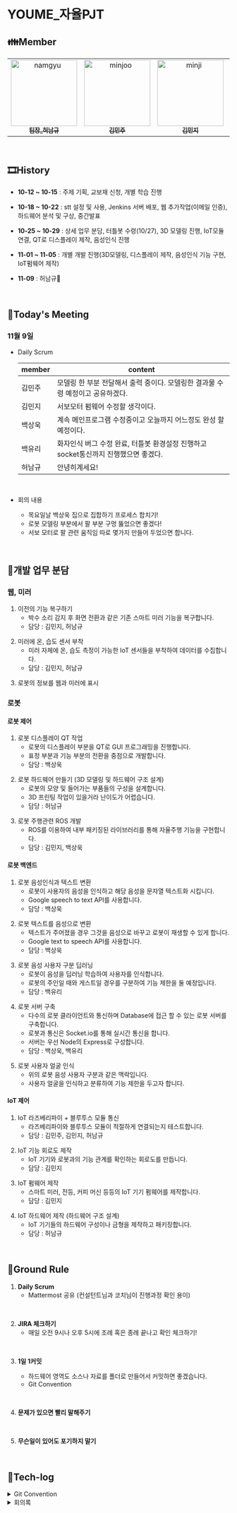 # YOUME\_자율PJT

## **👪Member**

<table>
  <tr>
  <td align="center"><a href="https://lab.ssafy.com/gjskarb1492"><img alt="namgyu" src="https://user-images.githubusercontent.com/48434764/130107068-7840228e-b8e2-419f-a352-77259bc2674a.png" width="150px;"/><br /><sub><b>팀장_허남규</b></sub></a><br /></td>
    <td align="center"><a href="https://lab.ssafy.com/minjoo0112"><img alt="minjoo" src="https://user-images.githubusercontent.com/48434764/130104515-3ea67786-79e7-4e8b-824b-e553a0f3ec8b.png" width="150px;"/><br /><sub><b>김민주</b></sub></a><br /></td>
  <td align="center"><a href="https://lab.ssafy.com/kimminji0527"><img alt="minji" src="https://user-images.githubusercontent.com/48434764/130106965-62d4e73d-f3dc-4899-a331-0a1e549089f8.png" width="150px;" /><br /><sub><b>김민지</b></sub></a><br /></td>
   <td align="center"><a href="https://lab.ssafy.com/oogab"><img alt="sankwook" src="https://user-images.githubusercontent.com/48434764/130107140-fbbb49a0-3004-441c-b9d0-98ee32dc17bd.png" width="150px;" /><br /><sub><b>백상욱</b></sub></a><br /></td>
    <td align="center"><a href="https://lab.ssafy.com/chsem145"><img alt="yuri" src="https://user-images.githubusercontent.com/48434764/130107209-358a270f-d2dc-4462-a056-5ac90d3fef20.png" width="150px;" /><br /><sub><b>백유리</b></sub></a><br /></td>
  </tr>
</table>
<br/>

## **🎞History**

- **10-12 ~ 10-15** : 주제 기획, 교보재 신청, 개별 학습 진행
- **10-18 ~ 10-22** : stt 설정 및 사용, Jenkins 서버 배포, 웹 추가작업(이메일 인증), 하드웨어 분석 및 구상, 중간발표
- **10-25 ~ 10-29** : 상세 업무 분담, 터틀봇 수령(10/27), 3D 모델링 진행, IoT모듈 연결, QT로 디스플레이 제작, 음성인식 진행
- **11-01 ~ 11-05** : 개별 개발 진행(3D모델링, 디스플레이 제작, 음성인식 기능 구현, IoT펌웨어 제작)
- **11-09** : 허남규🎉

  <br/>

## **📝Today's Meeting**

### 11월 9일

- Daily Scrum

  | member | content                                                                             |
  | ------ | ----------------------------------------------------------------------------------- |
  | 김민주 | 모델링 한 부분 전달해서 출력 중이다. 모델링한 결과물 수령 예정이고 공유하겠다.      |
  | 김민지 | 서보모터 펌웨어 수정할 생각이다.                                                    |
  | 백상욱 | 계속 메인프로그램 수정중이고 오늘까지 어느정도 완성 할 예정이다.                    |
  | 백유리 | 화자인식 버그 수정 완료, 터틀봇 환경설정 진행하고 socket통신까지 진행했으면 좋겠다. |
  | 허남규 | 안녕히계세요!                                                                       |

<br>

- 회의 내용

  - 목요일날 백상욱 집으로 집합하기 프로세스 합치기!
  - 로봇 모델링 부분에서 팔 부분 구멍 뚫었으면 좋겠다!
  - 서보 모터로 팔 관련 움직임 따로 몇가지 만들어 두었으면 합니다.

<br/>

## **🌝개발 업무 분담**

### **웹, 미러**

1. 이전의 기능 복구하기
   - 박수 소리 감지 후 화면 전환과 같은 기존 스마트 미러 기능을 복구합니다.
   - 담당 : 김민지, 허남규

<!-- <br/> -->

2. 미러에 온, 습도 센서 부착
   - 미러 자체에 온, 습도 측정이 가능한 IoT 센서들을 부착하여 데이터를 수집합니다.
   - 담당 : 김민지, 허남규

<!-- <br/> -->

3. 로봇의 정보를 웹과 미러에 표시

### **로봇**

#### **로봇 제어**

1. 로봇 디스플레이 QT 작업
   - 로봇의 디스플레이 부분을 QT로 GUI 프로그래밍을 진행합니다.
   - 표정 부분과 기능 부분의 전환을 중점으로 개발합니다.
   - 담당 : 백상욱

<!-- <br/> -->

2. 로봇 하드웨어 만들기 (3D 모델링 및 하드웨어 구조 설계)
   - 로봇의 모양 및 들어가는 부품들의 구성을 설계합니다.
   - 3D 프린팅 작업이 있을거라 난이도가 어렵습니다.
   - 담당 : 허남규

<!-- <br/> -->

3. 로봇 주행관련 ROS 개발
   - ROS를 이용하여 내부 패키징된 라이브러리를 통해 자율주행 기능을 구현합니다.
   - 담당 : 김민지, 백상욱

#### **로봇 백엔드**

1. 로봇 음성인식과 텍스트 변환
   - 로봇이 사용자의 음성을 인식하고 해당 음성을 문자열 텍스트화 시킵니다.
   - Google speech to text API를 사용합니다.
   - 담당 : 백상욱

  <!-- <br/> -->

2. 로봇 텍스트를 음성으로 변환
   - 텍스트가 주어졌을 경우 그것을 음성으로 바꾸고 로봇이 재생할 수 있게 합니다.
   - Google text to speech API를 사용합니다.
   - 담당 : 백상욱

  <!-- <br/> -->

3. 로봇 음성 사용자 구분 딥러닝
   - 로봇이 음성을 딥러닝 학습하여 사용자를 인식합니다.
   - 로봇의 주인일 때와 게스트일 경우를 구분하여 기능 제한을 둘 예정입니다.
   - 담당 : 백유리

  <!-- <br/> -->

4. 로봇 서버 구축
   - 다수의 로봇 클라이언트와 통신하며 Database에 접근 할 수 있는 로봇 서버를 구축합니다.
   - 로봇과 통신은 Socket.io를 통해 실시간 통신을 합니다.
   - 서버는 우선 Node의 Express로 구성합니다.
   - 담당 : 백상욱, 백유리

  <!-- <br/> -->

5. 로봇 사용자 얼굴 인식
   - 위의 로봇 음성 사용자 구분과 같은 맥락입니다.
   - 사용자 얼굴을 인식하고 분류하여 기능 제한을 두고자 합니다.

#### **IoT 제어**

1. IoT 라즈베리파이 + 블루투스 모듈 통신
   - 라즈베리파이와 블루투스 모듈이 적절하게 연결되는지 테스트합니다.
   - 담당 : 김민주, 김민지, 허남규

  <!-- <br/> -->

2. IoT 기능 회로도 제작
   - IoT 기기와 로봇과의 기능 관계를 확인하는 회로도를 만듭니다.
   - 담당 : 김민지

  <!-- <br/> -->

3. IoT 펌웨어 제작
   - 스마트 미러, 전등, 커피 머신 등등의 IoT 기기 펌웨어를 제작합니다.
   - 담당 : 김민지

  <!-- <br/> -->

4. IoT 하드웨어 제작 (하드웨어 구조 설계)
   - IoT 기기들의 하드웨어 구성이나 금형을 제작하고 패키징합니다.
   - 담당 : 허남규

<br/>

## **📌Ground Rule**

1. **Daily Scrum**
   - Mattermost 공유 (컨설턴트님과 코치님이 진행과정 확인 용이)

<br/>

2. **JIRA 체크하기**
   - 매일 오전 9시나 오후 5시에 조례 혹은 종례 끝나고 확인 체크하기!

<br/>

3. **1일 1커밋**

   - 하드웨어 영역도 소스나 자료를 폴더로 만들어서 커밋하면 좋겠습니다.
   - Git Convention

<br/>

4. **문제가 있으면 빨리 말해주기**

<br/>

5. **무슨일이 있어도 포기하지 말기**

<br/>

## 📂Tech-log

<details>
  <summary>Git Convention</summary>

| type     | 설명                                 |
| -------- | ------------------------------------ |
| feat     | 새로운 기능에 대한 커밋              |
| fix      | 버그 수정에 대한 커밋                |
| build    | 빌드 관련 파일 수정에 대한 커밋      |
| chore    | 그 외 자잘한 수정에 대한 커밋        |
| ci       | CI 관련 설정 수정에 대한 커밋        |
| docs     | 문서 수정에 대한 커밋                |
| style    | 코드 스타일 혹은 포맷 등에 관한 커밋 |
| refactor | 코드 리팩토링에 대한 커밋            |
| test     | 테스트 코드 수정에 대한 커밋         |
| design   | CSS 등 UI 수정에 대한 커밋           |
| comment  | 주석 추가 및 수정에 대한 커밋        |

</details>

<details>
  <summary>회의록</summary>
  <details>
    <summary>2주차(2021년 10월 18일 ~ 2021년 10월 22일)</summary>

### 10월 18일

- Daily Scrum

  | member | content                                                                         |
  | ------ | ------------------------------------------------------------------------------- |
  | 김민주 | myme Backend 구조 파악, node.js 공부, 이메일 인증 진행 예정                     |
  | 김민지 | 하드웨어 모델링, 하드웨어 스펙에 맞게 펌웨어 짤 계획                            |
  | 백상욱 | 라즈베리파이 모듈 설치, 녹음 진행, cloud stt 환경설정 진행 중, 이어서 개발 예정 |
  | 백유리 | Jenkins 개발 공부                                                               |
  | 허남규 | 하드웨어 모델링, 하드웨어 스펙에 맞게 펌웨어 짤 계획                            |

<br/>

- 회의내용

  - 10/22 기획발표
  - 계획서 작성한대로 개발 들어갔으면 좋겠다
  - JIRA에 해야할 내용 작성하기
  - 간단한 목업 제작하기
  - 로봇 사용자 설정한걸 웹엑서 간략하게 볼수있게 할것인가? 에 대해 고민중
  - 한다면 로봇 관련 페이지가 필요할것이지만 할 필요성에 대해 고민중. 하지만 아마 생길듯 하다.
  - 대체로 구글 어시스턴스를 쓰지만 안해보고 싶다. 만약 안된다면 차선으로 사용 예정
  - 가능하면 빠르게 가지고있는 라파를 이용해서 STT 진행 예정
  - 하드웨어 구상도 만들자!!
  - 지금 터틀봇은 주행에 관련되어있는데 기타 기능을 주로 하는 라파 보드를 터틀봇에 올리자
  - 라파가 가진 블루투스 갯수 파악하자
  - 발표 PPT 미리 제작 예정

<br/>

- 우울증 감소가 초점
- 자택근무 X
- 그래서 기능에 아침에 일어나면 연동해주는 기능들을 추가 보완
- 커피 내려주는 버튼 누르는 기계, IoT 스탠드

<br/>
<br/>

### 10월 19일

- Daily Scrum

  | member | content                                                                                                                                                                             |
  | ------ | ----------------------------------------------------------------------------------------------------------------------------------------------------------------------------------- |
  | 김민주 | 오늘 안에 이메일 인증 기능 완료 가능.                                                                                                                                               |
  | 김민지 | 하드웨어 구성도 만들고 있고 좀더 할거다.                                                                                                                                            |
  | 백상욱 | - 음성인식 완료 했고 언어만 바꿔주면 될것 같다. 소스 보니까 가능할것 같더라. <br/> - 오늘은 라파에서 서버랑 통신을 해서 api가지고 어떤 명령에 대해서 어떤 동작을 하도록 해볼것이다. |
  | 백유리 | 어제 Jenkins로 push하면 로컬에다가 배포하는걸 테스트 해봤다. 서버에 오늘은 해보고 싶다.                                                                                             |
  | 허남규 | 기획 발표준비 하면서                                                                                                                                                                |

<br>

- 회의내용

  - 로봇이여야만 하는 이유!!
  - 블루투스 스피커로 처리될 기능들이지만 반려로봇을 생각해봤다.
  - 그래서 친밀도적 기능을 우선시 해야한다.
  - 미러에서 특정 방/공간을 누르면 로봇이 오는 호출기능 추가했으면 좋겠다.

<br/>
<br/>

### 10월 20일

- Daily Scrum

  | member | content                                                                                                                                                                                   |
  | ------ | ----------------------------------------------------------------------------------------------------------------------------------------------------------------------------------------- |
  | 김민주 | 이메일 인증 완료 예정                                                                                                                                                                     |
  | 김민지 | 하드웨어 구상 만들었고 스마트 미러나 로봇에 들어갈 펌웨어쪽 공부할것이다.                                                                                                                 |
  | 백상욱 | - 음성받아서 텍스트로 바꾸는거 해봤고 거기에 변화를 줘야할건데 코드분석중이다. <br/> - 필요한것들 공부중인데, 멀티쓰레드나 이런것들 해보고 있다. <br/> - 마이미 웹사이트 성능 개선중이다. |
  | 백유리 | Jenkins 해보려고 했고 로컬에서는 되는데 다른데에서 하는건 좀 어렵더라, 도커 컨테이너에서 하는걸 해결해서 리눅스쪽에서 할것같다.                                                           |
  | 허남규 | 볼로봇 하드웨어 분석, 센서, 모터 스펙분석                                                                                                                                                 |

<br>

- 팀장 미팅 -> 백상욱

<br/>
<br/>

### 10월 21일

- Daily Scrum

  | member | content                                                                                                                                                           |
  | ------ | ----------------------------------------------------------------------------------------------------------------------------------------------------------------- |
  | 김민주 | 이메일 인증 기능 구현 완료, 관련 세부기능 작업 예정 예정                                                                                                          |
  | 김민지 | 백신 공가                                                                                                                                                         |
  | 백상욱 | 소켓으로 서버 만들고, 라파에서 통신을 하는데 거기서 입력된게 소켓통신으로 웹서버랑 말한거를 받아서 웹서버랑 대화하고 있다. 이제 db랑 붙여서 그 정보를 긁어올거다. |
  | 백유리 | 젠킨스 서버 4개 다 배포할 생각이다.                                                                                                                               |
  | 허남규 | ppt 제작완료 하고 내일 발표 제가 진행해서 끝내겠습니다.스펙분석                                                                                                   |

<br/>

- 회의내용

  - 6시 삼성역 보드
  - 로봇이 핵심인데 기능적으로 이성과 감성의 싸움이 있다.
  - 로봇일 필요가 없는게 있겠지만 로봇으로 감성을 챙겨간다.
  - 발표를 통해서 그 감성을 챙겨가야한다.
  - 사실 다른 기기들로 다 할수 있는데 로봇으로 하는건 일종의 갬성때문이다.
  - 그런 갬성을 통해서 발표로 우울증을 없앤다는거에 집중!! 핵심은 우울증이다.
  - 그래서 생각한게 반려로봇의 개념
  - 고양이 예시
  - 서큘러스 참고
  - 초점을 어디로 비트는가? 규칙적인 생활을 만들고 만족감을 키우자!

<br/>
<br/>

### 10월 22일

- **중간발표**
  <br/>
  <br/>

</details>
  <details>
    <summary>3주차(2021년 10월 25일 ~ 2021년 10월 29일)</summary>

### 10월 25일

- Daily Scrum

  | member | content                                                                   |
  | ------ | ------------------------------------------------------------------------- |
  | 김민주 | 따로 진행된것 없다.                                                       |
  | 김민지 | 따로 진행된것 없다, 오늘 하드웨어 받아서 진행할 것이다.                   |
  | 백상욱 | 주말동안 개발보다는 구조를 잡았다. (로봇과의 통신 등)                     |
  | 백유리 | 병원ㅠ 아프지 맙시다.                                                     |
  | 허남규 | 따로 진행된것 없다, IoT 제품들 하드웨어 테스트 하고 펌웨어 진행할 것이다. |

<br/>

- 회의내용

  - 상단 개발 업무 분담 내용 참고

<br/>
<br/>

### 10월 26일

- Daily Scrum

  | member | content                                                                                                                                                  |
  | ------ | -------------------------------------------------------------------------------------------------------------------------------------------------------- |
  | 김민주 | 보드 받아서 라파 동작시켜봤다. 아누이노 연결 통신선 없음. 아두이노 키트 주문해서 미리 진행해보겠다.                                                      |
  | 김민지 | 어제 아두이노랑 센서들 받아서 확인해봤고 회로도 받아서 꽂아서 만들것이다.                                                                                |
  | 백상욱 | - REST API랑 Socket통신 어느정도 정립, 기능별로 구분했습니다. <br/> - REST로 서버 구축하는 중, qt로 로그인해서 디스플레이 어느정도 만들 수 있을 것 같다. |
  | 백유리 | 화자 인식하는거 알아봤는데 api로 되는것 같더라. 구글 api랑 마이크로소프트 api가 있더라 둘중 뭐할지 테스트 중이다.                                        |
  | 허남규 | 보드 배달. 민주, 민지님 하는 작업 같이 하게 될것 같다. 하드웨어 작업도 진행중에 있다.                                                                    |

<br/>
<br/>

### 10월 27일

- Daily Scrum

  | member | content                                                                                                                                             |
  | ------ | --------------------------------------------------------------------------------------------------------------------------------------------------- |
  | 김민주 | 연결선이 없어서 아직 진행한건 없고 구글링을 하면서 공부를 하고 있다. 구성이 오늘 올것 같다.                                                         |
  | 김민지 | 블루투스 모듈 설정하는 at명령어 공부하고 프로토콜 설계했고 커피머신에 들어갈 펌웨어 제작하였다.                                                     |
  | 백상욱 | qt화면 만들고 로그인 진행했다. 이쁘게 만들어주는 라이브러리를 찾았다. 근데 라파에서 버전이 안맞아서 아직 진행 중. 좀만 더 해보고 안되면 때려치겠다. |
  | 백유리 | 에저 쓰려다가 에저 레퍼런스가 너무 없어서 네이버 스피치로 바꿨고 화자 인식이 되었다. TTS랑 섞어서 화자인식 하는 방법을 만들어 보겠다.               |
  | 허남규 | 블루투스 모듈 설정하는 at명령어를 공부했고 하드웨어를 제작해보았다.                                                                                 |

<br>

- 회의내용

  - 자치회 설문 진행!
  - 파이큐티는 큐티를 기반으로 하는데 파이큐티는 설치해둔 큐티를 사용해야 하는데 버전이 안맞아서 진행이 안된다.

<br/>
<br/>

### 10월 28일

- Daily Scrum

  | member | content                                                                                |
  | ------ | -------------------------------------------------------------------------------------- |
  | 김민주 | 키트가 생각보다 늦게 와서 시작했는데 라즈베리파이 전원이 잘 안켜져서 진행을 잘 못했다. |
  | 김민지 | 사용할 센서들 스펙들 찾고 스마트미러 안에 들어갈 온습도 센서 사용할 예정이다.          |
  | 백상욱 | 음성인식, 디스플레이 화면 합치고 있다. 생각보다 좀 어렵다. 터틀봇은 완성했다.          |
  | 백유리 | 백신공가                                                                               |
  | 허남규 | 터틀봇 완성해서 하드웨어 만들기 시작할것이다.                                          |

<br/>
<br/>

### 10월 29일

- Daily Scrum

  | member | content                                                                                                                                                  |
  | ------ | -------------------------------------------------------------------------------------------------------------------------------------------------------- |
  | 김민주 | 라파 전원선 주문하고 도착하면 통신 진행할 것이다.                                                                                                        |
  | 김민지 | 어제 온습도 센서 사용법 알았고 오늘은 릴레이 사용 테스트 할거다.                                                                                         |
  | 백상욱 | 어제 음성인식이랑 얼굴표현이랑 합쳤다. 그래서 말에따라서 표정이 바뀌는걸 확인 할 수 있다. 하드코딩적 느낌이 쎄지만 어떤식으로 표정을 바꿀지를 생각해보자 |
  | 백유리 | 화자인식하고 있다. 이번주 말 안에 끝나게 될것 같다.                                                                                                      |
  | 허남규 | 로봇 제작 완료, 치수 재서 모델링 들어가고 오늘도 모델링 할거다.                                                                                          |

<br>

- 회의내용

  - 알림 기능을 위해서 db에 시간정보를 넣어야 할것 같다. 해당 기능을 어디에 넣을지를 생각해봐야겠다.
  - 루틴에 넣는다면 db 설계를 바꿔야 할것이다.
  - 기존에 있는 기능중 어떤것을 알림할것인가? 최초기능구현 단계
  - 음성인식 부분이 일정시간이 지나면 꺼진다. 해결법을 생각해봐야한다.

<br/>
<br/>

</details>

  <details>
    <summary>4주차(2021년 11월 1일 ~ 2021년 11월 5일)</summary>

### 11월 1일

- Daily Scrum

  | member | content                                                                                                                                                                                                                             |
  | ------ | ----------------------------------------------------------------------------------------------------------------------------------------------------------------------------------------------------------------------------------- |
  | 김민주 | 시리얼 통신 진행 완료.                                                                                                                                                                                                              |
  | 김민지 | 디바이스마트 외에 다른것들 오늘이면 다 올것이다. 펌웨어 완성할것이다.                                                                                                                                                               |
  | 백상욱 | 메인프로그램 손좀 봤고 대화를 몇개 넣었다. 좀더 가능성있게 만들었다. 터틀봇 환경설정 후 작동 시켜봤다. 오늘은 유미 개발하겠다.                                                                                                      |
  | 백유리 | - 음성인식 관련해서 하고 있었는데 구글 stt는 스트리밍 방식이더라, 클로버는 REST api 로 되어있다. 스트리밍을 하면서 REST api로 할지 오디오로 할지 고민중이다. <br/> - 백엔드랑 프론트 엔드 유미 개발해야할거 정리해서 진행할것 같다. |
  | 허남규 | 모델링 해서 학교에서 살아야할수도 있겠다.                                                                                                                                                                                           |

  <br>

- 회의내용

  - 날씨 같은 api를 붙여서 유미랑 대화할때 더 큰 시너지가 있더록 해보자
  - iot 부분!! 이번주 중에 민주님과 민지님이 통신테스트 까지 잘 진행될것이다.

  <br/>
  <br/>

### 11월 2일

- Daily Scrum

  | member | content                                              |
  | ------ | ---------------------------------------------------- |
  | 김민주 | 라파로 서보모터 동작 구현 중이다.                    |
  | 김민지 | 릴레이 사용으로 펌웨어 마무리 할거다.                |
  | 백상욱 | 로봇 반응이 챗봇 같다. 챗봇 관련된 api를 연구해봤다. |
  | 백유리 | 유미 관리페이지                                      |
  | 허남규 | 하드웨어 재설계, 프린트 요청 해놓았다.               |

  <br/>
  <br/>

### 11월 3일

- Daily Scrum

  | member | content                                                                |
  | ------ | ---------------------------------------------------------------------- |
  | 김민주 | 교보재 수령하고 오늘은 민지님과 합치는거 함께 진행할 예정이다.         |
  | 김민지 | 민주님 통신 부분과 펌웨어를 합칠 예정이다.                             |
  | 백상욱 | 챗봇을 활용해봤는데 메인프로그램 안에서 잘 돌아가게 완성도를 높이겠다. |
  | 백유리 | 유미 관리 페이지 계속 진행중이다.                                      |
  | 허남규 | 7인치로 변경된 하드웨어를 다시 재설계 했고 프린트 요청 해놨습니다.     |

<br>

- 회의내용

  - 우선 로봇 레이어 하나 더 올리는건 추후에 치수보고 진행하면 될것 같다.
  - 로봇에 팔하나 더 다는것도 추후에 치수 보고 진행할 예정이다.

  <br/>
  <br/>

### 11월 4일

- Daily Scrum

  | member | content                                                                                                                                     |
  | ------ | ------------------------------------------------------------------------------------------------------------------------------------------- |
  | 김민주 | 펌웨어와 라즈베리파이를 연결하는 미들웨어 작업 진행했습니다.                                                                                |
  | 김민지 | - 펌웨어와 라즈베리파이를 연결하는 미들웨어 작업 진행했습니다. <br/> - 전조등쪽 펌웨어 수정할거다.                                          |
  | 백상욱 | 병가                                                                                                                                        |
  | 백유리 | 유미 음성인식 페이지에서 오디오 보내주는 작업 진행중이다. 이거 끝나면 알람 작업에 대해서 생각을 해볼것 같다.                                |
  | 허남규 | 펌웨어와 라즈베리파이를 연결하는 미들웨어 작업 진행했습니다. 다만 블루투스에 문제가 있어서 연구실에서 가져와서 다시 진행해야 할것 같습니다. |

  <br/>
  <br/>

### 11월 5일

- Daily Scrum

  | member | content                                                                                                                                                                           |
  | ------ | --------------------------------------------------------------------------------------------------------------------------------------------------------------------------------- |
  | 김민주 | 라즈베리파이 블루투스 모듈 연결 완료했다. 민지님과 합류해서 펌웨어 작업 진행할 예정                                                                                               |
  | 김민지 | 커피머신, 전조등 펌웨어 개발 완료했고 민주님과 합류해서 통합 과정 진행할 예정                                                                                                     |
  | 백상욱 | 아파서 많이 진행을 못했다.ㅠ 기본적인 대화 관련 스크립트 넣어볼거고 + 터틀봇에 명령 내리는 부분 진행할 예정                                                                       |
  | 백유리 | 화자 인식 등록 진행중이지만 안되는 부분이 많다 오늘 해결 해보고 알람 기능 주말에 진행할 예정                                                                                      |
  | 허남규 | 3D 프린트 출력 결과 기다리고 있으며 출력 수정 작업 진행중이다. 1시에 최종 출력 확인하고 이상 없으면 민지님 집으로 이동해서 민주님, 민지님, 저 셋이서 iot 제품 최종 마무리 할 예정 |

<br>

- 회의 내용

  - 루틴 항목에 로봇의 액팅을 설정할 수 있는 부분을 만들 수 있으면 좋겠다. 우리의 핵심 기능일 수 있는 부분!
  - 시간이 얼마 없지만 해볼 가치는 있다.
  - 로봇 서버

    - (소켓 통신) 주행용 라즈베리 파이
    - (소켓 통신? + REST) 기능용 라즈베리 파이

      <br/>
      <br/>

      </details>

    <details>
    <summary>5주차(2021년 11월 8일 ~ 2021년 11월 12일)</summary>

    ### 11월 8일

    - Daily Scrum

      | member | content                                                                                                               |
      | ------ | --------------------------------------------------------------------------------------------------------------------- |
      | 김민주 | 스탠드 제어 완료, 서보 모터에 스위치를 누를 장치를 만들 예정이다.                                                     |
      | 김민지 | 스마트 미러에 들어갔던 소스들 다시 복구                                                                               |
      | 백상욱 | 메인 프로그램의 구성을 좀 더 공고히 했다. 터틀봇 제어를 제외하고 관련된 내용 내일까지 진행하면 완성할 수 있을것 같다. |
      | 백유리 | 화자 인식 완료, 터틀봇 원격 연결하기 해볼 예정                                                                        |
      | 허남규 | 터틀봇 3D 프린팅 중!                                                                                                  |

    <br>

    - 회의 내용

      - 커피머신 한 번 누르고 40초~50초(예열) 기다렸다가 다시 눌러야 작동한다.
      - 터틀봇 제어 유리님께 부탁드립니다!
      - 고감도 소리센서 없음;; 스마트 미러 복구되면 하는 방법 알려주기

    <br/>
    <br/>

    ### 11월 9일

    - Daily Scrum

      | member | content                                                                             |
      | ------ | ----------------------------------------------------------------------------------- |
      | 김민주 | 모델링 한 부분 전달해서 출력 중이다. 모델링한 결과물 수령 예정이고 공유하겠다.      |
      | 김민지 | 서보모터 펌웨어 수정할 생각이다.                                                    |
      | 백상욱 | 계속 메인프로그램 수정중이고 오늘까지 어느정도 완성 할 예정이다.                    |
      | 백유리 | 화자인식 버그 수정 완료, 터틀봇 환경설정 진행하고 socket통신까지 진행했으면 좋겠다. |
      | 허남규 | 안녕히계세요!                                                                       |

    <br>

    - 회의 내용

      - 목요일날 백상욱 집으로 집합하기 프로세스 합치기!
      - 로봇 모델링 부분에서 팔 부분 구멍 뚫었으면 좋겠다!
      - 서보 모터로 팔 관련 움직임 따로 몇가지 만들어 두었으면 합니다.

    <br/>
    <br/>

    ### 11월 10일

    <br/>
    <br/>

    ### 11월 11일

    <br/>
    <br/>

    ### 11월 12일

    <br/>
    <br/>

    </details>
    </details>
